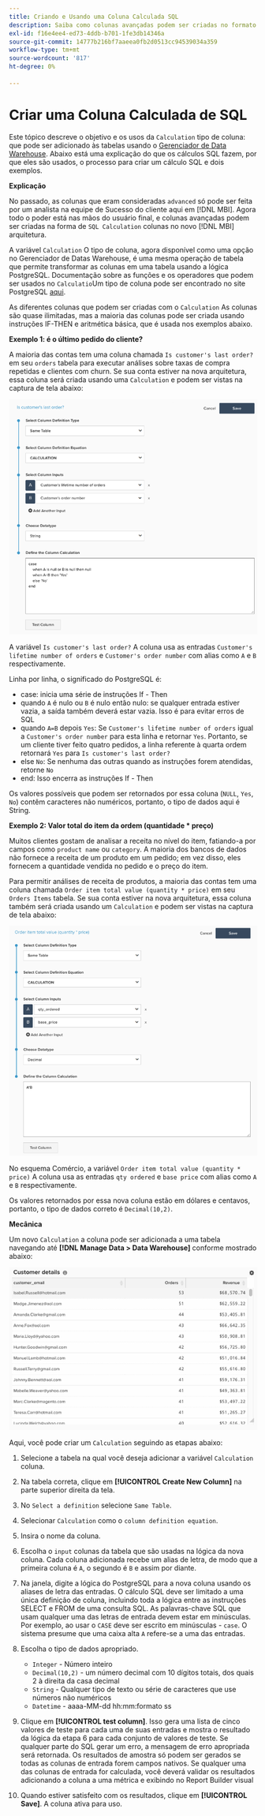 ```yaml
---
title: Criando e Usando uma Coluna Calculada SQL
description: Saiba como colunas avançadas podem ser criadas no formato de colunas de Cálculo SQL na nova arquitetura MBI.
exl-id: f16e4ee4-ed73-4ddb-b701-1fe3db14346a
source-git-commit: 14777b216bf7aaeea0fb2d0513cc94539034a359
workflow-type: tm+mt
source-wordcount: '817'
ht-degree: 0%

---
```


# Criar uma Coluna Calculada de SQL

Este tópico descreve o objetivo e os usos da `Calculation` tipo de coluna: que pode ser adicionado às tabelas usando o [Gerenciador de Data Warehouse](../data-warehouse-mgr/tour-dwm.md). Abaixo está uma explicação do que os cálculos SQL fazem, por que eles são usados, o processo para criar um cálculo SQL e dois exemplos.

**Explicação**

No passado, as colunas que eram consideradas `advanced` só pode ser feita por um analista na equipe de Sucesso do cliente aqui em [!DNL MBI]. Agora todo o poder está nas mãos do usuário final, e colunas avançadas podem ser criadas na forma de `SQL Calculation` colunas no novo [!DNL MBI] arquitetura.

A variável `Calculation` O tipo de coluna, agora disponível como uma opção no Gerenciador de Datas Warehouse, é uma mesma operação de tabela que permite transformar as colunas em uma tabela usando a lógica PostgreSQL. Documentação sobre as funções e os operadores que podem ser usados no `Calculatio`Um tipo de coluna pode ser encontrado no site PostgreSQL [aqui](https://www.postgresql.org/docs/9.6/functions.html).

As diferentes colunas que podem ser criadas com o `Calculation` As colunas são quase ilimitadas, mas a maioria das colunas pode ser criada usando instruções IF-THEN e aritmética básica, que é usada nos exemplos abaixo.

**Exemplo 1: é o último pedido do cliente?**

A maioria das contas tem uma coluna chamada `Is customer's last order?` em seu `orders` tabela para executar análises sobre taxas de compra repetidas e clientes com churn. Se sua conta estiver na nova arquitetura, essa coluna será criada usando uma `Calculation` e podem ser vistas na captura de tela abaixo:

![](../../assets/Is_customer_s_last_order.png)

A variável `Is customer's last order?` A coluna usa as entradas `Customer's lifetime number of orders` e `Customer's order number` com alias como `A` e `B` respectivamente.

Linha por linha, o significado do PostgreSQL é:

* case: inicia uma série de instruções If - Then
* quando `A` é nulo ou `B` é nulo então nulo: se qualquer entrada estiver vazia, a saída também deverá estar vazia. Isso é para evitar erros de SQL
* quando `A=B` depois `Yes`: Se `Customer's lifetime number of orders` igual a `Customer's order number` para esta linha e retornar `Yes`. Portanto, se um cliente tiver feito quatro pedidos, a linha referente à quarta ordem retornará `Yes` para `Is customer's last order?`
* else `No`: Se nenhuma das outras quando as instruções forem atendidas, retorne `No`
* end: Isso encerra as instruções If - Then

Os valores possíveis que podem ser retornados por essa coluna (`NULL`, `Yes`, `No`) contêm caracteres não numéricos, portanto, o tipo de dados aqui é String.

**Exemplo 2: Valor total do item da ordem (quantidade * preço)**

Muitos clientes gostam de analisar a receita no nível do item, fatiando-a por campos como `product name` ou `category`. A maioria dos bancos de dados não fornece a receita de um produto em um pedido; em vez disso, eles fornecem a quantidade vendida no pedido e o preço do item.

Para permitir análises de receita de produtos, a maioria das contas tem uma coluna chamada `Order item total value (quantity * price)` em seu `Orders Items` tabela. Se sua conta estiver na nova arquitetura, essa coluna também será criada usando um `Calculation` e podem ser vistas na captura de tela abaixo:

![](../../assets/Order_item_total_value.png)

No esquema Comércio, a variável `Order item total value (quantity * price)` A coluna usa as entradas `qty ordered` e `base price` com alias como `A` e `B` respectivamente.

Os valores retornados por essa nova coluna estão em dólares e centavos, portanto, o tipo de dados correto é `Decimal(10,2)`.

**Mecânica**

Um novo `Calculation` a coluna pode ser adicionada a uma tabela navegando até **[!DNL Manage Data > Data Warehouse]** conforme mostrado abaixo:

![](../../assets/blobid2.png)

Aqui, você pode criar um `Calculation` seguindo as etapas abaixo:

1. Selecione a tabela na qual você deseja adicionar a variável `Calculation` coluna.
1. Na tabela correta, clique em **[!UICONTROL Create New Column]** na parte superior direita da tela.
1. No `Select a definition` selecione `Same Table`.
1. Selecionar `Calculation` como o `column definition equation`.
1. Insira o nome da coluna.
1. Escolha o `input` colunas da tabela que são usadas na lógica da nova coluna. Cada coluna adicionada recebe um alias de letra, de modo que a primeira coluna é `A`, o segundo é `B` e assim por diante.
1. Na janela, digite a lógica do PostgreSQL para a nova coluna usando os aliases de letra das entradas. O cálculo SQL deve ser limitado a uma única definição de coluna, incluindo toda a lógica entre as instruções SELECT e FROM de uma consulta SQL. As palavras-chave SQL que usam qualquer uma das letras de entrada devem estar em minúsculas. Por exemplo, ao usar o `CASE` deve ser escrito em minúsculas - `case`. O sistema presume que uma caixa alta `A` refere-se a uma das entradas.
1. Escolha o tipo de dados apropriado.
   * `Integer` - Número inteiro
   * `Decimal(10,2)` - um número decimal com 10 dígitos totais, dos quais 2 à direita da casa decimal
   * `String` - Qualquer tipo de texto ou série de caracteres que use números não numéricos
   * `Datetime` - aaaa-MM-dd hh:mm:formato ss

1. Clique em **[!UICONTROL test column]**. Isso gera uma lista de cinco valores de teste para cada uma de suas entradas e mostra o resultado da lógica da etapa 6 para cada conjunto de valores de teste. Se qualquer parte do SQL gerar um erro, a mensagem de erro apropriada será retornada. Os resultados de amostra só podem ser gerados se todas as colunas de entrada forem campos nativos. Se qualquer uma das colunas de entrada for calculada, você deverá validar os resultados adicionando a coluna a uma métrica e exibindo no Report Builder visual
1. Quando estiver satisfeito com os resultados, clique em **[!UICONTROL Save]**. A coluna ativa para uso.

